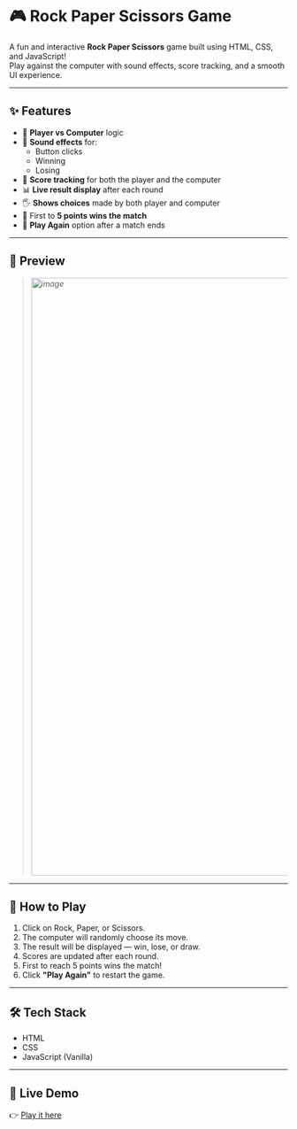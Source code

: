 # 🎮 Rock Paper Scissors Game

A fun and interactive **Rock Paper Scissors** game built using HTML, CSS, and JavaScript!  
Play against the computer with sound effects, score tracking, and a smooth UI experience.

---

## ✨ Features

- 🧠 **Player vs Computer** logic  
- 🎵 **Sound effects** for:
  - Button clicks
  - Winning
  - Losing
- 🧾 **Score tracking** for both the player and the computer
- 📊 **Live result display** after each round
- 🖐️ **Shows choices** made by both player and computer
- 🎯 First to **5 points wins the match**
- 🔁 **Play Again** option after a match ends

---

## 📸 Preview

> *<img width="1920" height="1080" alt="image" src="https://github.com/user-attachments/assets/7b0d4e46-2eac-4153-a4f8-e8e7f808bb91" />*

---

## 🚀 How to Play

1. Click on Rock, Paper, or Scissors.
2. The computer will randomly choose its move.
3. The result will be displayed — win, lose, or draw.
4. Scores are updated after each round.
5. First to reach 5 points wins the match!
6. Click **"Play Again"** to restart the game.

---

## 🛠️ Tech Stack

- HTML
- CSS
- JavaScript (Vanilla)

---

## 📁 Live Demo

👉 [Play it here](https://rid-28.github.io/Rock-Paper-Scissors-Game/)
